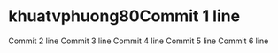 # khuatvphuong80Commit 1 line
Commit 2 line
Commit 3 line
Commit 4 line
Commit 5 line
Commit 6 line
